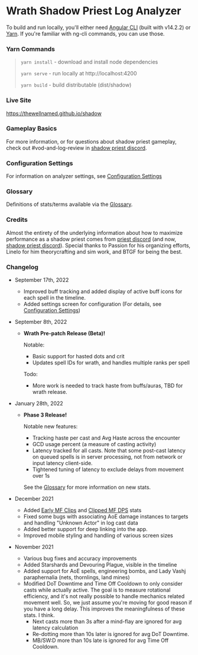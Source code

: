 # Wrath Shadow Priest Log Analyzer

To build and run locally, you'll either need [Angular CLI](https://github.com/angular/angular-cli) (built with v14.2.2)
or [Yarn](https://yarnpkg.com/). If you're familiar with ng-cli commands, you can use those.

### Yarn Commands

> `yarn install` - download and install node dependencies
> 
> `yarn serve`   - run locally at http://localhost:4200
> 
> `yarn build`   - build distributable (dist/shadow)

### Live Site

https://thewellnamed.github.io/shadow

### Gameplay Basics

For more information, or for questions about shadow priest gameplay, check out #vod-and-log-review in [shadow priest discord](https://discord.gg/classicshadow).

### Configuration Settings

For information on analyzer settings, see [Configuration Settings](SETTINGS.md)

### Glossary

Definitions of stats/terms available via the [Glossary](GLOSSARY.md).

### Credits

Almost the entirety of the underlying information about how to maximize performance as a shadow priest comes from
[priest discord](https://discord.gg/priestclassic) (and now, [shadow priest discord](https://discord.gg/classicshadow)).
Special thanks to Passion for his organizing efforts, Linelo for him theorycrafting and sim work, and BTGF for being the best.


### Changelog
- September 17th, 2022
  - Improved buff tracking and added display of active buff icons for each spell in the timeline.
  - Added settings screen for configuration (For details, see [Configuration Settings](SETTINGS.md))


- September 8th, 2022
  - **Wrath Pre-patch Release (Beta)!**
  
    Notable:
    - Basic support for hasted dots and crit
    - Updates spell IDs for wrath, and handles multiple ranks per spell

    Todo:
    - More work is needed to track haste from buffs/auras, TBD for wrath release.


- January 28th, 2022
  - **Phase 3 Release!**
  
    Notable new features:
    - Tracking haste per cast and Avg Haste across the encounter
    - GCD usage percent (a measure of casting activity)
    - Latency tracked for all casts. Note that some post-cast latency on queued spells is in server processing, not
      from network or input latency client-side.
    - Tightened tuning of latency to exclude delays from movement over 1s

    See the [Glossary](GLOSSARY.md) for more information on new stats.


- December 2021
  - Added [Early MF Clips](GLOSSARY.md#early-mf-clips) and [Clipped MF DPS](GLOSSARY.md#clipped-mf-dps) stats
  - Fixed some bugs with associating AoE damage instances to targets and handling "Unknown Actor" in log cast data
  - Added better support for deep linking into the app.
  - Improved mobile styling and handling of various screen sizes
  

- November 2021 
  - Various bug fixes and accuracy improvements
  - Added Starshards and Devouring Plague, visible in the timeline
  - Added support for AoE spells, engineering bombs, and Lady Vashj paraphernalia (nets, thornlings, land mines)
  - Modified DoT Downtime and Time Off Cooldown to only consider casts while actually active. 
    The goal is to measure rotational efficiency, and it's not really possible to handle mechanics related movement well.
    So, we just assume you're moving for good reason if you have a long delay. This improves the meaningfulness of these stats. I think.
    - Next casts more than 3s after a mind-flay are ignored for avg latency calculation
    - Re-dotting more than 10s later is ignored for avg DoT Downtime.
    - MB/SW:D more than 10s late is ignored for avg Time Off Cooldown.
